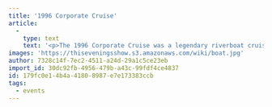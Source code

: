 ```yaml
---
title: '1996 Corporate Cruise'
article:
  -
    type: text
    text: '<p>The 1996 Corporate Cruise was a legendary riverboat cruise open to all businesses operating out of the <a href="{{ link:5d2b95f8-0372-4557-a97c-c3c40d7a2f9e }}">Adobe Skyscraper</a> that set sail down the <a href="{{ link:822e08cb-bc02-4704-9b84-677e8190651d }}">Uluwehi River</a> on 17 May 2013, a Friday. Notable celebrities in attendance: <a href="{{ link:796cdd38-d02a-4689-97a7-7ef428e59b75 }}">Gretch Zbarkl</a>, <a href="{{ link:cbe92487-7e4a-4e42-bdfe-98e5925f3edf }}">Moon Base Madame</a>, and <a href="{{ link:42c9a554-73d3-4820-b319-326f8aa6ee21 }}">Mr. Capestrano</a>. It was just one of countless other corporate cruises that took, and still take, place along the river.</p><h2>Attendees</h2><ul><li><a href="{{ link:74b9bd09-5c92-4517-b4bd-a24607fcb159 }}">Alice Inguliavek</a></li><li><a href="{{ link:2f0ac669-8752-42f4-93a0-89d542bf5a74 }}">Babs Kennedy</a></li><li><a href="{{ link:c5662357-d23f-40df-837d-49c96a3969c8 }}">Bill Doubleday</a></li><li><a href="{{ link:0147d9a5-d0ff-4eca-8506-bd6e8ee3b750 }}">Board Game Guru</a></li><li><a href="http://localhost:1234/office/collections/entries/wiki/%7B%7B%20link:1bd8fbf7-3948-4f44-b355-fd64bb39e70c%20%7D%7D">Bobby Bikini</a>&nbsp;(as member of the&nbsp;<a href="http://localhost:1234/office/collections/entries/wiki/%7B%7B%20link:ab88e8b7-d01f-4e04-b595-302d64f2a044%20%7D%7D">Wonderful Land Wonderful Band</a>)</li><li><a href="{{ link:0cfadc11-c1ca-40dc-9cc0-5d03097529a9 }}">Brent Ko</a></li><li><a href="{{ link:16e2a7cf-36bc-4ec4-89a2-2f6f9119e309 }}">Chuck Dadz</a></li><li><a href="{{ link:24f9117a-4bbf-4082-aab4-5dc169f1535b }}">Cindy Captain</a></li><li><a href="{{ link:f8d5abe9-aaf0-43a9-9494-a2a887389ec8 }}">Crystal Avatavio</a></li><li><a href="{{ link:6e5a3778-7d0a-4947-99a1-226db25621e8 }}">Dan Djini</a></li><li><a href="{{ link:8702b121-e64d-4a7e-8985-001d5ff0b1f3 }}">Dean Ramos</a></li><li><a href="{{ link:596d68cf-be4a-430d-95d2-386901fdcba8 }}">Dr. Dwayne Stevens</a></li><li><a href="{{ link:1e8f8802-f768-4d7c-8f90-876e1ad45ef4 }}">Ed Del Santo</a></li><li><a href="{{ link:3f0c0df9-858c-465d-9252-6e327257736e }}">Edgor G. Worrhen</a></li><li><a href="{{ link:d3d22125-aceb-44b4-881d-63b01c2cec9a }}">Edison Braintchle</a></li><li><a href="{{ link:5331de15-1494-4cda-aa1c-edf4c9854710 }}">Elaine Bordeaux</a></li><li><a href="{{ link:29877a6c-0bcc-4054-9806-9d0dc7162e3a }}">Emily Plantana</a></li><li><a href="{{ link:59cc28eb-898c-4800-a82c-0714ce25ce26 }}">Emma Petrovic</a> (special guest of <a href="{{ link:42c9a554-73d3-4820-b319-326f8aa6ee21 }}">Mr. Capestrano</a>)</li><li><a href="{{ link:002f94b8-9896-43b6-8845-d34143ad44ac }}">Father Liam Lamar</a></li><li><a href="{{ link:de92a928-0979-4f22-aba3-c6fe4cc11d82 }}">Glenda Jemini</a></li><li><a href="{{ link:f574307d-96a2-40a3-8c6a-0018f1257c70 }}">Janet Valdune</a></li><li><a href="{{ link:f35497bd-584c-4fb7-a741-dd0c0acf89e8 }}">Joe Pasteroni</a> (as per court order)</li><li><a href="{{ link:ffe1a51b-351f-4433-9a7f-aa64c4ac8840 }}">Junta Ellsmore</a></li><li><a href="{{ link:13106dd7-4f43-41a3-876e-541d1079bcc3 }}">Katherine Montgomery</a></li><li><a href="{{ link:4b88b26f-c153-4bb6-81d8-b3f14e253565 }}">Lana Greensage</a></li><li><a href="{{ link:8a119e6b-cee3-4cad-a416-ec72f26ebb1e }}">Lawrence Sandibolt</a></li><li><a href="{{ link:84f21787-8ae1-4668-85f5-57b2cdde150b }}">Lmo Kodak</a></li><li><a href="{{ link:212b467c-3ee0-496a-bcb8-0acf3ad72eb5 }}">Marisol Rouza</a></li><li><a href="{{ link:a07e284c-2771-4c43-b03d-bc0641e0c805 }}">Mary Izzo</a></li><li><a href="{{ link:a1c19305-e9d4-4b80-af75-1f26233c3908 }}">Matt Slime</a></li><li><a href="{{ link:3e01027a-ed10-42f1-a872-74661db59bee }}">Miranda Octe</a></li><li><a href="{{ link:4d48adcc-6d6f-4689-b0d7-e31abf053409 }}">Montague Casillas</a></li><li><a href="{{ link:6a5194bf-db2e-4625-89a1-ea9a515211d9 }}">Petri Chandauff</a></li><li><a href="{{ link:0361ef61-5370-44a1-bab3-25ba31271a26 }}">Ray Wister</a></li><li><a href="{{ link:dd84b68e-c565-4f8a-b667-af45bb08c69c }}">Rick Reception</a></li><li><a href="{{ link:deb00aae-5477-4136-93a4-130038ed5323 }}">Shannon Candice</a></li><li><a href="{{ link:a062f987-9889-47ed-903d-50db01218fc1 }}">Suzi Ochikubo</a></li><li><a href="{{ link:022b4883-c5c2-403d-b7f1-edafef7d8982 }}">Terrence Baqhead</a> (crasher)</li><li><a href="{{ link:46557004-90bc-42b5-b64a-0eb0b8486a2d }}">Tinsley Cliffwok</a></li><li><a href="{{ link:282c6da9-d108-4015-b0b5-632bc27ed567 }}">Yanna Barom</a></li><li><a href="{{ link:f5dfc1e3-81e8-413f-8c40-87dd805d08fb }}">Yohan Pope</a></li><li><a href="{{ link:efd41622-d72d-4513-a0c7-a76a76592398 }}">Yousei Soo</a></li><li><a href="{{ link:d676b331-2ca9-48fc-ba21-23527e90eaa4 }}">Zaso Jacquzi</a></li></ul>'
images: 'https://thiseveningsshow.s3.amazonaws.com/wiki/boat.jpg'
author: 7328c14f-7ec2-4511-a24d-29a1c5ce23eb
import_id: 30dc92fb-4956-479b-a43c-99fdf4ce4837
id: 179fc0e1-4b4a-4180-8987-e7e173383ccb
tags:
  - events
---
```

